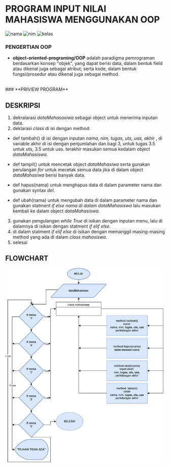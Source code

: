 # **PROGRAM INPUT NILAI MAHASISWA MENGGUNAKAN OOP**
![nama](https://img.shields.io/badge/nama-yusuf%20bachtiar-orange.svg)
![nim](https://img.shields.io/badge/nim-312110238-blue.svg)
![kelas](https://img.shields.io/badge/kelas-TI.21.C5-orange.svg )





### **PENGERTIAN OOP**
- **object-oriented-programing/OOP** adalah paradigma pemrograman berdasarkan konsep "objek", yang dapat berisi data, dalam bentuk field atau dikenal juga sebagai atribut; serta kode, dalam bentuk fungsi/prosedur atau dikenal juga sebagai method.
<br>
### **PRIVIEW PROGRAM**





## **DESKRIPSI**
1. dekralarasi *dataMahasasiwa* sebagai object untuk menerima inputan data.
2. deklarasi *class* di isi dengan method:
- def tambah() di isi dengan inputan *nama, nim, tugas, uts, uas, akhir* , di variable akhir di isi dengan penjumlahan dan bagi 3, untuk tugas 3.5 untuk uts, 3.5 untuk uas. terakhir masukan semua kedalam object *dataMahasiswa*.

- def tampil() untuk mencetak object *dataMahasiwa* serta gunakan perulangan *for* untuk mecetak semua data jika di dalam object  *dataMahasiwa* berisi banyak data.
- def hapus(nama) untuk menghapus data di dalam parameter nama dan gunakan syntax *del*.
- def ubah(nama) untuk mengubah data di dalam parameter nama  dan gunakan statment *if else nama di dalam dataMahasiswa* lalu masukan kembali ke dalam object *dataMahasiswa*.
3. gunakan pengulangan *while True* di isikan dengan inputan menu, lalu di dalamnya di isikan dengan statment *if elif else*.
4. di dalam statment *if elif else* di isikan dengan memanggil masing-masing method yang ada di dalam *class mahasiswa*.
5. selesai
## **FLOWCHART**
![flowchrat](media/flowchart.png)